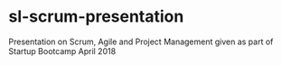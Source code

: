 # sl-scrum-presentation
Presentation on Scrum, Agile and Project Management given as part of Startup Bootcamp April 2018
